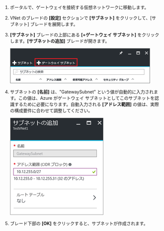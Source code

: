 1. ポータルで、ゲートウェイを接続する仮想ネットワークに移動します。

2. VNet のブレードの **[設定]** セクションで **[サブネット]** をクリックして、[サブネット] ブレードを展開します。

3. **[サブネット]** ブレードの上部にある **[+ゲートウェイ サブネット]** をクリックします。**[サブネットの追加]** ブレードが開きます。

	![Add the gateway subnet](./media/vpn-gateway-add-gwsubnet-rm-portal-include/newgwsubnet450.png "Add the gateway subnet")

4. サブネットの **[名前]** は、"GatewaySubnet" という値が自動的に入力されます。この値は、Azure がゲートウェイ サブネットとしてこのサブネットを認識するために必要になります。自動入力される **[アドレス範囲]** の値は、実際の構成要件に合わせて調整してください。

	![Adding the subnet](./media/vpn-gateway-add-gwsubnet-rm-portal-include/addgwsubnet300.png "Adding the subnet")

6. ブレード下部の **[OK]** をクリックすると、サブネットが作成されます。

<!---HONumber=AcomDC_1005_2016-->